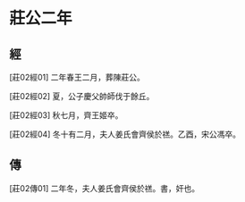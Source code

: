 # 莊公二年

## 經 <a name="03Zhuang02Jing"></a>

<a name="03Zhuang02Jing01">[莊02經01]</a> 二年春王二月，葬陳莊公。

<a name="03Zhuang02Jing02">[莊02經02]</a> 夏，公子慶父帥師伐于餘丘。

<a name="03Zhuang02Jing03">[莊02經03]</a> 秋七月，齊王姬卒。

<a name="03Zhuang02Jing04">[莊02經04]</a> 冬十有二月，夫人姜氏會齊侯於禚。乙酉，宋公馮卒。

## 傳 <a name="03Zhuang02Zhuan"></a>

<a name="03Zhuang02Zhuan01">[莊02傳01]</a> 二年冬，夫人姜氏會齊侯於禚。書，奸也。

